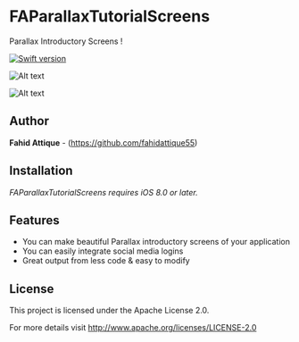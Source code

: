 # FAParallaxTutorialScreens
Parallax Introductory Screens !

[![Swift version](https://img.shields.io/badge/swift-3.0-orange.svg?style=flat.svg)](https://img.shields.io/badge/swift-3.0-orange.svg?style=flat.svg)


![Alt text](http://i.imgur.com/koU7beQ.gif "FAParallaxTutorialScreens-Gif")

![Alt text](http://i.imgur.com/wjlw6gy.jpg "FAParallaxTutorialScreens-Image")


## Author

**Fahid Attique** - (https://github.com/fahidattique55)


## Installation

*FAParallaxTutorialScreens requires iOS 8.0 or later.*


## Features

* You can make beautiful Parallax introductory screens of your application  
* You can easily integrate social media logins
* Great output from less code & easy to modify


## License

This project is licensed under the  Apache License 2.0. 

For more details visit http://www.apache.org/licenses/LICENSE-2.0

